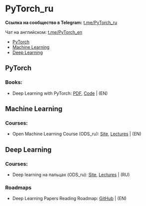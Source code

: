 # PyTorch_ru

**Ссылка на сообщество в Telegram:** [t.me/PyTorch_ru](https://t.me/PyTorch_ru)

Чат на английском: [t.me/PyTorch_en](https://t.me/PyTorch_en)

<!-- TOC depthFrom:2 -->

-   [PyTorch](#pytorch)
-   [Machine Learning](#machine-learning)
-   [Deep Learning](#deep-learning)

<!-- /TOC -->

## PyTorch

### Books:
- Deep Learning with PyTorch: [PDF](https://pytorch.org/assets/deep-learning/Deep-Learning-with-PyTorch.pdf), [Code](https://github.com/deep-learning-with-pytorch/dlwpt-code) | (EN)

## Machine Learning

### Courses:
- Open Machine Learning Course (ODS_ru): [Site](https://mlcourse.ai), [Lectures](https://www.youtube.com/playlist?list=PLVlY_7IJCMJeRfZ68eVfEcu-UcN9BbwiX) | (EN)

## Deep Learning

### Courses:
- Deep learning на пальцах (ODS_ru): [Site](https://dlcourse.ai), [Lectures](https://www.youtube.com/playlist?list=PL5FkQ0AF9O_o2Eb5Qn8pwCDg7TniyV1Wb) | (RU)

### Roadmaps
- Deep Learning Papers Reading Roadmap: [GitHub](https://github.com/floodsung/Deep-Learning-Papers-Reading-Roadmap) | (EN)
